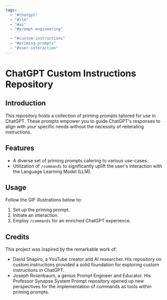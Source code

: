 ```yaml
---
tags:
  - "#chatgpt"
  - "#llm"
  - "#ai"
  - "#prompt-engineering"

  - "#custom-instructions"
  - "#priming-prompts"
  - "#user-interaction"
---
```

# ChatGPT Custom Instructions Repository

## Introduction

This repository hosts a collection of priming prompts tailored for use in ChatGPT. These prompts empower you to guide ChatGPT's responses to align with your specific needs without the necessity of reiterating instructions.

## Features

- A diverse set of priming prompts catering to various use-cases.
- Utilization of `/commands` to significantly uplift the user's interaction with the Language Learning Model (LLM).

## Usage

Follow the GIF illustrations below to:

1. Set up the priming prompt.
2. Initiate an interaction.
3. Employ `/commands` for an enriched ChatGPT experience.

## Credits

This project was inspired by the remarkable work of:

- David Shapiro, a YouTube creator and AI researcher. His repository on custom instructions provided a solid foundation for exploring custom instructions in ChatGPT.
- Joseph Rosenbaum, a genius Prompt Engineer and Educator. His Professor Synapse System Prompt repository opened up new perspectives for the implementation of commands as tools within priming prompts.
